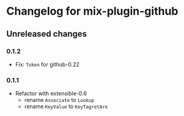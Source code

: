 # Changelog for mix-plugin-github

## Unreleased changes

### 0.1.2

- Fix: `Token` for github-0.22

### 0.1.1

- Refactor with extensible-0.6
  - rename `Associate` to `Lookup`
  - rename `KeyValue` to `KeyTagretAre`
